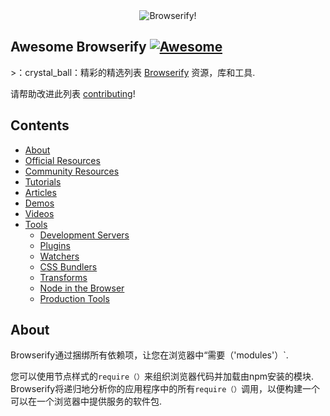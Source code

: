 <div align="center"><img src="https://raw.githubusercontent.com/browserify/awesome-browserify/master/browserify.png" alt="Browserify!"></div>

## Awesome Browserify [![Awesome](https://cdn.rawgit.com/sindresorhus/awesome/d7305f38d29fed78fa85652e3a63e154dd8e8829/media/badge.svg)](https://github.com/sindresorhus/awesome)

&gt;：crystal_ball：精彩的精选列表 [Browserify](https://github.com/substack/node-browserify) 资源，库和工具.

请帮助改进此列表 [contributing](https://github.com/browserify/awesome-browserify/blob/master/contributing.md)!

## Contents

- [About](#about)
- [Official Resources](#official-resources)
- [Community Resources](#community-resources)
- [Tutorials](#tutorials)
- [Articles](#articles)
- [Demos](#demos)
- [Videos](#videos)
- [Tools](#tools)
  - [Development Servers](#development-servers)
  - [Plugins](#plugins)
  - [Watchers](#watchers)
  - [CSS Bundlers](#css-bundlers)
  - [Transforms](#transforms)
  - [Node in the Browser](#node-in-the-browser)
  - [Production Tools](#production-tools)

## About

Browserify通过捆绑所有依赖项，让您在浏览器中“需要（&#39;modules&#39;）`.

 您可以使用节点样式的`require（）`来组织浏览器代码并加载由npm安装的模块.  Browserify将递归地分析你的应用程序中的所有`require（）`调用，以便构建一个可以在一个浏览器中提供服务的软件包. <script>` tag.

## Official Resources

- [Docs](https://github.com/substack/node-browserify#usage)
- [Handbook](https://github.com/substack/browserify-handbook)
- [Repo](https://github.com/substack/node-browserify)
- [Website](http://browserify.org/)

## Community Resources

- [IRC](http://webchat.freenode.net/?channels=browserify)
- [Twitter](http://twitter.com/browserify)
- [StackOverflow](http://stackoverflow.com/questions/tagged/browserify)

## Tutorials

- [Hello World with Browserify](http://browserify.org/#middle-section)
- [Browserify Adventure](https://github.com/workshopper/browserify-adventure)
- [A Gentle Browserify Walkthrough](https://ponyfoo.com/articles/a-gentle-browserify-walkthrough)
- [Browserify guide](http://zhaoda.net/2015/10/16/browserify-guide/) （中文）

## Articles

- [Introduction to Browserify](https://writingjavascript.org/posts/introduction-to-browserify)
- [Using npm on the client side](http://dontkry.com/posts/code/using-npm-on-the-client-side.html)
- [How Browserify Works](http://benclinkinbeard.com/posts/how-browserify-works/)
- [Gulp + Browserify: The Everything Post](https://www.viget.com/articles/gulp-browserify-starter-faq)
- [Browserify vs Component](http://www.forbeslindesay.co.uk/post/44144487088/browserify-vs-component)
- [Browserify for Webpack users](https://gist.github.com/substack/68f8d502be42d5cd4942)
- [Browserify vs. Webpack](https://mattdesl.svbtle.com/browserify-vs-webpack)

## Demos

- [Canvas Splitter](http://requirebin.com/?gist=maxogden/9576799) 通过 [hughsk](http://github.com/hughsk)
- [Infinite 2D Cave Generator](http://requirebin.com/?gist=maxogden/9557700) 通过 [hughsk](http://github.com/hughsk)
- [2D Velocity Control](http://requirebin.com/?gist=maxogden/9557776) 通过 [sethvincent](http://github.com/sethvincent)

## Videos

- [James Halliday (substack) - LXJS 2013 - Modularidade para todos](https://www.youtube.com/watch?v=DCQNm6yiZh0)
- [Getting Started with Browserify](https://www.youtube.com/watch?v=CTAa8IcQh1U) 通过 [shama](https://github.com/shama/)
- [Transform your Bundles with Browserify](https://www.youtube.com/watch?v=Uk2bgp8OLT8) 通过 [shama](https://github.com/shama/)

## Tools

### Development Servers

- [budo](https://github.com/mattdesl/budo) - 用于快速原型设计的开发服务器.
- [beefy](https://github.com/chrisdickinson/beefy) - 本地开发服务器，旨在使浏览器快速和有趣.
- [wzrd](https://github.com/maxogden/wzrd) - 超级最小的browserify开发服务器.

### Plugins

- [browserify-hmr](https://github.com/AgentME/browserify-hmr) -  Browserify的热模块替换插件.

### Watchers

- [watchify](https://github.com/substack/watchify) - 浏览器构建的监视模式.
- [persistify](https://github.com/royriojas/persistify) - 围绕`browserify`的包装器进行增量构建.

### CSS bundlers

- [sheetify](https://github.com/stackcss/sheetify) - 用于browserify的模块化CSS捆绑器.
- [parcelify](https://github.com/rotundasoftware/parcelify) - 将css添加到browserify使用的npm模块中.
- [css-modulesify](https://github.com/css-modules/css-modulesify) -  Browserify插件加载CSS模块.

### Transforms

- [babelify](https://github.com/babel/babelify) -  Browserify变换为babel.
- [aliasify](https://github.com/benbria/aliasify) - 重新映射需要在构建时调用.
- [brfs](https://github.com/substack/brfs) - `fs.readFileSync（）`和`fs.readFile（）`静态资产browserify转换.

### Node in the Browser

- [crypto-browserify](https://github.com/crypto-browserify/crypto-browserify) - 节点的“加密”模块的端口到浏览器.
- [stream-browserify](https://github.com/substack/stream-browserify) - 来自节点核心的`stream`模块，用于浏览器！
- [buffer](https://github.com/feross/buffer) - 来自node.js的`buffer`模块，用于浏览器.
- [requirebin](http://requirebin.com/) - 使用NPM中的模块编写浏览器JavaScript程序.

### Production Tools

- [wzrd.in](https://wzrd.in/)   -  Browserify CDN.  Browserify作为一种增值服务！
- [bankai](https://github.com/yoshuawuyts/bankai)   -  DIY资产服务器.  将HTML，CSS和JS作为流提供.

## Contributing

 欢迎捐款！  请阅读 [contributing guidelines](https://github.com/browserify/awesome-browserify/blob/master/contributing.md) 在开始之前.

## License

The [browserify logo](https://raw.githubusercontent.com/browserify/awesome-browserify/master/browserify.png) 是 [substack](https://github.com/substack).

所有其他内容都将发布到公共领域 [CC0-1.0](https://spdx.org/licenses/CC0-1.0.html).

[![CC0](http://mirrors.creativecommons.org/presskit/buttons/88x31/svg/cc-zero.svg)](https://creativecommons.org/publicdomain/zero/1.0/)
